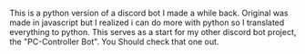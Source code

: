 This is a python version of a discord bot I made a while back. 
Original was made in javascript but I realized i can do more
with python so I translated everything to python. This serves 
as a start for my other discord bot project, the "PC-Controller Bot". 
You Should check that one out.
